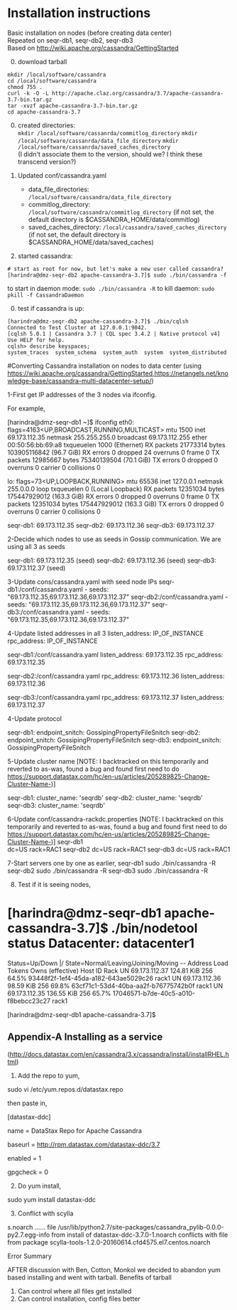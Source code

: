 Installation instructions
=========================
Basic installation on nodes (before creating data center)  
Repeated on seqr-db1, seqr-db2, seqr-db3  
Based on http://wiki.apache.org/cassandra/GettingStarted    

0. download tarball  
  ```
  mkdir /local/software/cassandra
  cd /local/software/cassandra
  chmod 755 .
  curl -k -O -L http://apache.claz.org/cassandra/3.7/apache-cassandra-3.7-bin.tar.gz 
  tar -xvzf apache-cassandra-3.7-bin.tar.gz
  cd apache-cassandra-3.7
  ```
0. created directories:  
  `mkdir /local/software/cassanrda/commitlog_directory`
  `mkdir /local/software/cassanrda/data_file_directory`
  `mkdir /local/software/cassanrda/saved_caches_directory`   
  (I didn't associate them to the version, should we? I think these transcend version?)

0. Updated conf/cassandra.yaml   
    - data_file_directories:  `/local/software/cassandra/data_file_directory` 
    - commitlog_directory: `/local/software/cassandra/commitlog_directory` (if not set, the default directory is $CASSANDRA_HOME/data/commitlog)   
    - saved_caches_directory: `/local/cassandra/saved_caches_directory` (if not set, the default directory is $CASSANDRA_HOME/data/saved_caches)   

0. started cassandra: 
  ```
  # start as root for now, but let's make a new user called cassandra?
  [harindra@dmz-seqr-db2 apache-cassandra-3.7]$ sudo ./bin/cassandra -f   
  ```
  to start in daemon mode:
  ```sudo ./bin/cassandra -R```
  to kill daemon:
  ```sudo pkill -f CassandraDaemon```

0. test if cassandra is up:
  ```
  [harindra@dmz-seqr-db2 apache-cassandra-3.7]$ ./bin/cqlsh
  Connected to Test Cluster at 127.0.0.1:9042.
  [cqlsh 5.0.1 | Cassandra 3.7 | CQL spec 3.4.2 | Native protocol v4]
  Use HELP for help.
  cqlsh> describe keyspaces;
  system_traces  system_schema  system_auth  system  system_distributed
  ```

#Converting Cassandra installation on nodes to data center 
(using https://wiki.apache.org/cassandra/GettingStarted,https://netangels.net/knowledge-base/cassandra-multi-datacenter-setup/)


1-First get IP addresses of the 3 nodes via ifconfig.

For example,

[harindra@dmz-seqr-db1 ~]$ ifconfig
eth0: flags=4163<UP,BROADCAST,RUNNING,MULTICAST>  mtu 1500
        inet 69.173.112.35  netmask 255.255.255.0  broadcast 69.173.112.255
        ether 00:50:56:bb:69:a8  txqueuelen 1000  (Ethernet)
        RX packets 21773314  bytes 103905116842 (96.7 GiB)
        RX errors 0  dropped 24  overruns 0  frame 0
        TX packets 12985667  bytes 75340139504 (70.1 GiB)
        TX errors 0  dropped 0 overruns 0  carrier 0  collisions 0

lo: flags=73<UP,LOOPBACK,RUNNING>  mtu 65536
        inet 127.0.0.1  netmask 255.0.0.0
        loop  txqueuelen 0  (Local Loopback)
        RX packets 12351034  bytes 175447929012 (163.3 GiB)
        RX errors 0  dropped 0  overruns 0  frame 0
        TX packets 12351034  bytes 175447929012 (163.3 GiB)
        TX errors 0  dropped 0 overruns 0  carrier 0  collisions 0

seqr-db1: 69.173.112.35
seqr-db2: 69.173.112.36
seqr-db3: 69.173.112.37 

2-Decide which nodes to use as seeds in Gossip communication. We are using all 3 as seeds
 
seqr-db1: 69.173.112.35 (seed)
seqr-db2: 69.173.112.36 (seed)
seqr-db3: 69.173.112.37 (seed)
 
 
 
3-Update cons/cassandra.yaml with seed node IPs 
seqr-db1:/conf/cassandra.yaml 
          - seeds: "69.173.112.35,69.173.112.36,69.173.112.37"
seqr-db2:/conf/cassandra.yaml 
 		  - seeds: "69.173.112.35,69.173.112.36,69.173.112.37"
seqr-db3:/conf/cassandra.yaml 
 		  - seeds: "69.173.112.35,69.173.112.36,69.173.112.37"
 		  
4-Update listed addresses in all 3
listen_address: IP_OF_INSTANCE
rpc_address: IP_OF_INSTANCE 

seqr-db1:/conf/cassandra.yaml 
	listen_address: 69.173.112.35
	rpc_address: 69.173.112.35
	
seqr-db2:/conf/cassandra.yaml 
	rpc_address: 69.173.112.36
	listen_address: 69.173.112.36
	

seqr-db3:/conf/cassandra.yaml 
	rpc_address: 69.173.112.37
	listen_address: 69.173.112.37
 
4-Update protocol

seqr-db1:
	endpoint_snitch: GossipingPropertyFileSnitch
seqr-db2:
	endpoint_snitch: GossipingPropertyFileSnitch
seqr-db3:
	endpoint_snitch: GossipingPropertyFileSnitch
	
	
	
5-Update cluster name  [NOTE: I backtracked on this temporarily and reverted to as-was, found a bug and found first need to do https://support.datastax.com/hc/en-us/articles/205289825-Change-Cluster-Name-)]

seqr-db1:
	cluster_name: 'seqrdb'
seqr-db2:
	cluster_name: 'seqrdb'	
seqr-db3:
	cluster_name: 'seqrdb'


6-Update conf/cassandra-rackdc.properties  [NOTE: I backtracked on this temporarily and reverted to as-was, found a bug and found first need to do https://support.datastax.com/hc/en-us/articles/205289825-Change-Cluster-Name-)]
seqr-db1	
	dc=US
	rack=RAC1
seqr-db2
	dc=US
	rack=RAC1
seqr-db3
	dc=US
	rack=RAC1
	
	
7-Start servers one by one as earlier,
seqr-db1
	sudo ./bin/cassandra -R
seqr-db2
	sudo ./bin/cassandra -R
seqr-db3
	sudo ./bin/cassandra -R
	
	
8. Test if it is seeing nodes,

[harindra@dmz-seqr-db1 apache-cassandra-3.7]$ ./bin/nodetool status
Datacenter: datacenter1
=======================
Status=Up/Down
|/ State=Normal/Leaving/Joining/Moving
--  Address        Load       Tokens       Owns (effective)  Host ID                               Rack
UN  69.173.112.37  124.81 KiB  256          64.5%             93448f2f-1ef4-45da-a182-643ae5029c26  rack1
UN  69.173.112.36  98.59 KiB  256          69.8%             63cf71c1-53d4-40ba-aa2f-b76775742b0f  rack1
UN  69.173.112.35  136.55 KiB  256          65.7%             17046571-b7de-40c5-a010-f8bebcc23c27  rack1

[harindra@dmz-seqr-db1 apache-cassandra-3.7]$ 






 ## Appendix-A Installing as a service
 
 (http://docs.datastax.com/en/cassandra/3.x/cassandra/install/installRHEL.html)
 
 
 1. Add the repo to yum,
 
  sudo vi /etc/yum.repos.d/datastax.repo
  
  then paste in,
 
[datastax-ddc] 

name = DataStax Repo for Apache Cassandra

baseurl = http://rpm.datastax.com/datastax-ddc/3.7

enabled = 1

gpgcheck = 0 

 
 2. Do yum install,
 
 sudo yum install datastax-ddc
 
 3. Conflict with scylla
 
 s.noarch
......
  file /usr/lib/python2.7/site-packages/cassandra_pylib-0.0.0-py2.7.egg-info from install of datastax-ddc-3.7.0-1.noarch conflicts with file from package scylla-tools-1.2.0-20160614.cfd4575.el7.centos.noarch

Error Summary

AFTER discussion with Ben, Cotton, Monkol we decided to abandon yum based installing and went with tarball. Benefits of tarball

1. Can control where all files get installed
2. Can control installation, config files better
 

